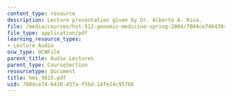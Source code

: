 ```yaml
---
content_type: resource
description: Lecture presentation given by Dr. Alberto A. Riva.
file: /media/courses/hst-512-genomic-medicine-spring-2004/7004ce746430457af5bd14fe24c95768_hms_9815.pdf
file_type: application/pdf
learning_resource_types:
- Lecture Audio
ocw_type: OCWFile
parent_title: Audio Lectures
parent_type: CourseSection
resourcetype: Document
title: hms_9815.pdf
uid: 7004ce74-6430-457a-f5bd-14fe24c95768
---
```

